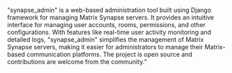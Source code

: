 "synapse_admin" is a web-based administration tool built using Django framework for managing Matrix Synapse servers. 
It provides an intuitive interface for managing user accounts, rooms, permissions, and other configurations. 
With features like real-time user activity monitoring and detailed logs, "synapse_admin" simplifies the management of Matrix Synapse servers, making it easier for administrators to manage their Matrix-based communication platforms. 
The project is open source and contributions are welcome from the community."
